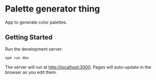 # Palette generator thing

App to generate color palettes.

## Getting Started

Run the development server:

```bash
npm run dev
```

The server will run at [http://localhost:3000](http://localhost:3000). Pages will auto-update in the browser as you edit them.
